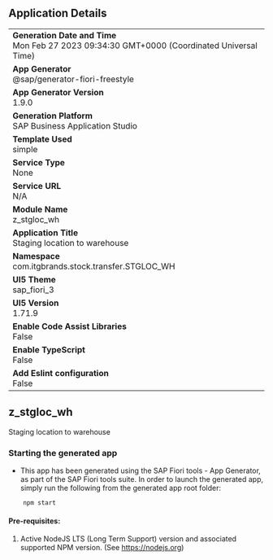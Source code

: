 ## Application Details
|               |
| ------------- |
|**Generation Date and Time**<br>Mon Feb 27 2023 09:34:30 GMT+0000 (Coordinated Universal Time)|
|**App Generator**<br>@sap/generator-fiori-freestyle|
|**App Generator Version**<br>1.9.0|
|**Generation Platform**<br>SAP Business Application Studio|
|**Template Used**<br>simple|
|**Service Type**<br>None|
|**Service URL**<br>N/A
|**Module Name**<br>z_stgloc_wh|
|**Application Title**<br>Staging location to warehouse|
|**Namespace**<br>com.itgbrands.stock.transfer.STGLOC_WH|
|**UI5 Theme**<br>sap_fiori_3|
|**UI5 Version**<br>1.71.9|
|**Enable Code Assist Libraries**<br>False|
|**Enable TypeScript**<br>False|
|**Add Eslint configuration**<br>False|

## z_stgloc_wh

Staging location to warehouse

### Starting the generated app

-   This app has been generated using the SAP Fiori tools - App Generator, as part of the SAP Fiori tools suite.  In order to launch the generated app, simply run the following from the generated app root folder:

```
    npm start
```

#### Pre-requisites:

1. Active NodeJS LTS (Long Term Support) version and associated supported NPM version.  (See https://nodejs.org)


